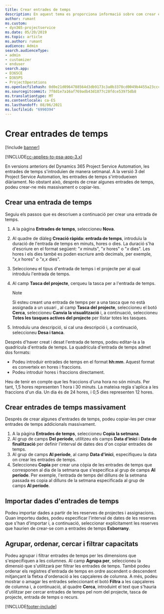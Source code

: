 ```yaml
---
title: Crear entrades de temps
description: En aquest tema es proporciona informació sobre com crear entrades de temps.
author: rumant
ms.custom:
- dyn365-projectservice
ms.date: 05/20/2019
ms.topic: article
ms.author: rumant
audience: Admin
search.audienceType:
- admin
- customizer
- enduser
search.app:
- D365CE
- D365PS
- ProjectOperations
ms.openlocfilehash: 0d0e21d0964788564d3db9173c3a0b3378cd0049b4455a23ccc1bccd1c21d9e7
ms.sourcegitcommit: 7f8d1e7a16af769adb43d1877c28fdce53975db8
ms.translationtype: MT
ms.contentlocale: ca-ES
ms.lasthandoff: 08/06/2021
ms.locfileid: "6990394"
---
```

# <a name="create-time-entries"></a>Crear entrades de temps

[!include [banner](../includes/psa-now-project-operations.md)]

[!INCLUDE[cc-applies-to-psa-app-3.x](../includes/cc-applies-to-psa-app-3x.md)]

En versions anteriors del Dynamics 365 Project Service Automation, les entrades de temps s'introduïen de manera setmanal. A la versió 3 del Project Service Automation, les entrades de temps s'introdueixen diàriament. No obstant això, després de crear algunes entrades de temps, podeu crear-ne més massivament o copiar-les.

## <a name="create-a-time-entry"></a>Crear una entrada de temps

Seguiu els passos que es descriuen a continuació per crear una entrada de temps.

1. A la pàgina **Entrades de temps**, seleccioneu **Nova**.
2. Al quadre de diàleg **Creació ràpida: entrada de temps**, introduïu la duració de l'entrada de temps en minuts, hores o dies. La duració s'ha d'escriure en el format següent: "*x* minuts", "*x* hores" o "*x* dies". Les hores i els dies també es poden escriure amb decimals, per exemple, "*x,x* hores" o "*x,x* dies".
3. Seleccioneu el tipus d'entrada de temps i el projecte per al qual introduïu l'entrada de temps.
4. Al camp **Tasca del projecte**, cerqueu la tasca per a l'entrada de temps.

    > [!NOTE]
    > Si esteu creant una entrada de temps per a una tasca que no està assignada a un usuari , al camp **Tasca del projecte**, seleccioneu el botó **Cerca**, seleccioneu **Canvia la visualització** i, a continuació, seleccioneu **Totes les tasques actives del projecte** per llistar totes les tasques.

5. Introduïu una descripció, si cal una descripció i, a continuació, seleccioneu **Desa i tanca**.

Després d'haver creat i desat l'entrada de temps, podeu editar-la a la quadrícula d'entrada de temps. La quadrícula d'entrada de temps admet dos formats:

- Podeu introduir entrades de temps en el format **hh:mm**. Aquest format es converteix en hores i fraccions.
- Podeu introduir hores i fraccions directament.

Heu de tenir en compte que les fraccions d'una hora no són minuts. Per tant, 1,5 hores representen 1 hora i 30 minuts. La mateixa regla s'aplica a les fraccions d'un dia. Un dia és de 24 hores, i 0,5 dies representen 12 hores.

## <a name="bulk-create-time-entries"></a>Crear entrades de temps massivament

Després de crear algunes d'entrades de temps, podeu copiar-les per crear entrades de temps addicionals massivament.

1. A la pàgina **Entrades de temps**, seleccioneu **Copia la setmana**.
2. Al grup de camps **Del període**, utilitzeu els camps **Data d'inici** i **Data de finalització** per definir l'interval de dates des d'on copiar entrades de temps.
3. Al grup de camps **Al període**, al camp **Data d'inici**, especifiqueu la data on crear les entrades de temps.
4. Seleccioneu **Copia** per crear una còpia de les entrades de temps que corresponen al dia de la setmana que s'especifica al grup de camps **Al període**. Per exemple, l'entrada de temps del dilluns de la setmana passada es copia al dilluns de la setmana especificada al grup de camps **Al període**.

## <a name="import-data-for-time-entries"></a>Importar dades d'entrades de temps

Podeu importar dades a partir de les reserves de projectes i assignacions. Quan importeu dades, podeu especificar l'interval de dates de les reserves que s'han d'importar i, a continuació, seleccionar explícitament les reserves que haurien de crear-se com a entrades de temps **Esborrany**.

## <a name="group-by-sort-search-and-filter-capabilities"></a>Agrupar, ordenar, cercar i filtrar capacitats

Podeu agrupar i filtrar entrades de temps per les dimensions que s'especifiquen a les columnes. Al camp **Agrupa per**, seleccioneu la dimensió que s'utilitzarà per filtrar les entrades de temps. També podeu ordenar els registres d'entrada de temps en ordre ascendent o descendent mitjançant la fletxa d'ordenació a les capçaleres de columna. A més, podeu mostrar o amagar les entrades seleccionant el botó **Filtra** a les capçaleres de columna i, a continuació, al quadre **Cerca**, introduint el text que s'hauria d'utilitzar per cercar entrades de temps pel nom del projecte, tasca de projecte, entrada de temps o recurs.


[!INCLUDE[footer-include](../includes/footer-banner.md)]